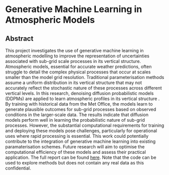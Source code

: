 # Generative Machine Learning in Atmospheric Models
## Abstract
This project investigates the use of generative machine learning in atmospheric
modelling to improve the representation of uncertainties associated with sub-grid scale
processes in its vertical structure. Atmospheric models, essential for accurate weather
predictions, often struggle to detail the complex physical processes that occur at scales
smaller than the model grid resolution. Traditional parameterisation methods assume a
uniform distribution in its vertical structure that may not accurately reflect the
stochastic nature of these processes across different vertical levels. In this research,
denoising diffusion probabilistic models (DDPMs) are applied to learn atmospheric
profiles in its vertical structure . By training with historical data from the Met Office, the
models learn to generate plausible outcomes for sub-grid processes based on observed
conditions in the larger-scale data. The results indicate that diffusion models perform
well in learning the probabilistic nature of sub-grid processes. However, the substantial
computational requirements for training and deploying these models pose challenges,
particularly for operational uses where rapid processing is essential. This work could
potentially contribute to the integration of generative machine learning into existing
paramaterisation schemes. Future research will aim to optimise the computational
efficiency of these models and assess their practical application. The full report can be found [here](https://github.com/Varsh-t/generative-ml-atmospheric-models/blob/main/Generative%20ML%20in%20Atmospheric%20Models.pdf). 
Note that the code can be used to explore methods but does not contain any real data as this confidential.



